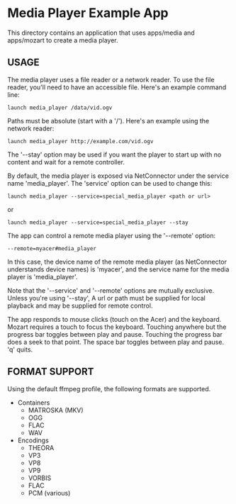 # Media Player Example App

This directory contains an application that uses apps/media and apps/mozart to
create a media player.

## USAGE

The media player uses a file reader or a network reader. To use the file
reader, you'll need to have an accessible file. Here's an example command line:

    launch media_player /data/vid.ogv

Paths must be absolute (start with a '/'). Here's an example using the network
reader:

    launch media_player http://example.com/vid.ogv

The '--stay' option may be used if you want the player to start up with no
content and wait for a remote controller.

By default, the media player is exposed via NetConnector under the service name
'media_player'. The 'service' option can be used to change this:

    launch media_player --service=special_media_player <path or url>

or

    launch media_player --service=special_media_player --stay

The app can control a remote media player using the '--remote' option:

    --remote=myacer#media_player

In this case, the device name of the remote media player (as NetConnector
understands device names) is 'myacer', and the service name for the media
player is 'media_player'.

Note that the '--service' and '--remote' options are mutually exclusive. Unless
you're using '--stay', A url or path must be supplied for local playback and
may be supplied for remote control.

The app responds to mouse clicks (touch on the Acer) and the keyboard. Mozart
requires a touch to focus the keyboard. Touching anywhere but the progress bar
toggles between play and pause. Touching the progress bar does a seek to that
point. The space bar toggles between play and pause. 'q' quits.

## FORMAT SUPPORT

Using the default ffmpeg profile, the following formats are supported.

* Containers
  * MATROSKA (MKV)
  * OGG
  * FLAC
  * WAV
* Encodings
  * THEORA
  * VP3
  * VP8
  * VP9
  * VORBIS
  * FLAC
  * PCM (various)
